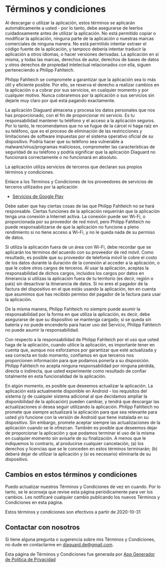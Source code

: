 # Términos y condiciones

Al descargar o utilizar la aplicación, estos términos se aplicarán automáticamente a usted - por lo tanto, debe asegurarse de leerlos cuidadosamente antes de utilizar la aplicación. No está permitido copiar o modificar la aplicación, ninguna parte de la aplicación o nuestras marcas comerciales de ninguna manera. No está permitido intentar extraer el código fuente de la aplicación, y tampoco debería intentar traducir la aplicación a otros idiomas, o hacer versiones derivadas. La aplicación en sí misma, y todas las marcas, derechos de autor, derechos de bases de datos y otros derechos de propiedad intelectual relacionados con ella, siguen perteneciendo a Philipp Fahlteich.

Philipp Fahlteich se compromete a garantizar que la aplicación sea lo más útil y eficiente posible. Por ello, se reserva el derecho a realizar cambios en la aplicación o a cobrar por sus servicios, en cualquier momento y por cualquier motivo. Nunca cobraremos por la aplicación o sus servicios sin dejarle muy claro por qué está pagando exactamente.

La aplicación Diaguard almacena y procesa los datos personales que nos has proporcionado, con el fin de proporcionar mi servicio. Es tu responsabilidad mantener tu teléfono y el acceso a la aplicación seguros. Por lo tanto, le recomendamos que no se fugue de la cárcel ni haga raíz en su teléfono, que es el proceso de eliminación de las restricciones y limitaciones de software impuestas por el sistema operativo oficial de su dispositivo. Podría hacer que su teléfono sea vulnerable a malware/virus/programas maliciosos, comprometer las características de seguridad de su teléfono y podría significar que la aplicación Diaguard no funcionará correctamente o no funcionará en absoluto.

La aplicación utiliza servicios de terceros que declaran sus propios términos y condiciones.

Enlace a los Términos y Condiciones de los proveedores de servicios de terceros utilizados por la aplicación

* [Servicios de Google Play](https://policies.google.com/terms)

Debe saber que hay ciertas cosas de las que Philipp Fahlteich no se hará responsable. Ciertas funciones de la aplicación requerirán que la aplicación tenga una conexión a Internet activa. La conexión puede ser Wi-Fi, o proporcionada por su proveedor de red móvil, pero Philipp Fahlteich no puede responsabilizarse de que la aplicación no funcione a pleno rendimiento si no tiene acceso a Wi-Fi, y no le queda nada de su permiso de datos.

Si utiliza la aplicación fuera de un área con Wi-Fi, debe recordar que se aplicarán los términos del acuerdo con su proveedor de red móvil. Como resultado, es posible que su proveedor de telefonía móvil le cobre el costo de los datos durante la duración de la conexión al acceder a la aplicación, o que le cobre otros cargos de terceros. Al usar la aplicación, aceptas la responsabilidad de dichos cargos, incluidos los cargos por datos en itinerancia si utilizas la aplicación fuera de tu territorio (es decir, región o país) sin desactivar la itinerancia de datos. Si no eres el pagador de la factura del dispositivo en el que estás usando la aplicación, ten en cuenta que asumimos que has recibido permiso del pagador de la factura para usar la aplicación.

De la misma manera, Philipp Fahlteich no siempre puede asumir la responsabilidad por la forma en que utiliza la aplicación, es decir, debe asegurarse de que su dispositivo se mantenga cargado; si se queda sin batería y no puede encenderlo para hacer uso del Servicio, Philipp Fahlteich no puede asumir la responsabilidad.

Con respecto a la responsabilidad de Philipp Fahlteich por el uso que usted haga de la aplicación, cuando utilice la aplicación, es importante tener en cuenta que, aunque nos esforzamos por garantizar que esté actualizada y sea correcta en todo momento, confiamos en que terceros nos proporcionen información para que podamos ponerla a su disposición. Philipp Fahlteich no acepta ninguna responsabilidad por ninguna pérdida, directa o indirecta, que usted experimente como resultado de confiar totalmente en esta funcionalidad de la aplicación.

En algún momento, es posible que deseemos actualizar la aplicación. La aplicación está actualmente disponible en Android - los requisitos del sistema (y de cualquier sistema adicional al que decidamos ampliar la disponibilidad de la aplicación) pueden cambiar, y tendrá que descargar las actualizaciones si desea seguir utilizando la aplicación. Philipp Fahlteich no promete que siempre actualizará la aplicación para que sea relevante para usted y/o funcione con la versión de Android que tiene instalada en su dispositivo. Sin embargo, promete aceptar siempre las actualizaciones de la aplicación cuando se le ofrezcan. También es posible que deseemos dejar de proporcionar la aplicación y que podamos terminar el uso de la misma en cualquier momento sin avisarle de su finalización. A menos que le indiquemos lo contrario, al producirse cualquier cancelación, (a) los derechos y licencias que se le conceden en estos términos terminarán; (b) deberá dejar de utilizar la aplicación y (si es necesario) eliminarla de su dispositivo.

## Cambios en estos términos y condiciones

Puedo actualizar nuestros Términos y Condiciones de vez en cuando. Por lo tanto, se le aconseja que revise esta página periódicamente para ver los cambios. Les notificaré cualquier cambio publicando los nuevos Términos y Condiciones en esta página.

Estos términos y condiciones son efectivos a partir de 2020-10-31

## Contactar con nosotros

Si tiene alguna pregunta o sugerencia sobre mis Términos y Condiciones, no dude en contactarme en diaguard.de@gmail.com.

Esta página de Términos y Condiciones fue generada por [App Generador de Política de Privacidad](https://app-privacy-policy-generator.nisrulz.com/)
